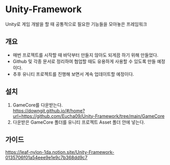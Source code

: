 # Unity-Framework

Unity로 게임 개발을 할 때 공통적으로 필요한 기능들을 모아놓은 프레임워크

## 개요

- 매번 프로젝트를 시작할 때 바닥부터 만들지 않아도 되게끔 하기 위해 만들었다.
- Github 및 각종 문서로 정리하여 협업할 때도 유용하게 사용할 수 있도록 만들 예정이다.
- 추후 유니티 프로젝트를 진행해 보면서 계속 업데이트할 예정이다.

## 설치

1. GameCore를 다운받는다.   
https://downgit.github.io/#/home?url=https://github.com/Eucha09/Unity-Framework/tree/main/GameCore
1. 다운받은 GameCore 폴더를 유니티 프로젝트 Asset 폴더 안에 넣는다.

## 가이드

https://leaf-nylon-1da.notion.site/Unity-Framework-0135706f01a54eee9e1e9c7b368dd9c7